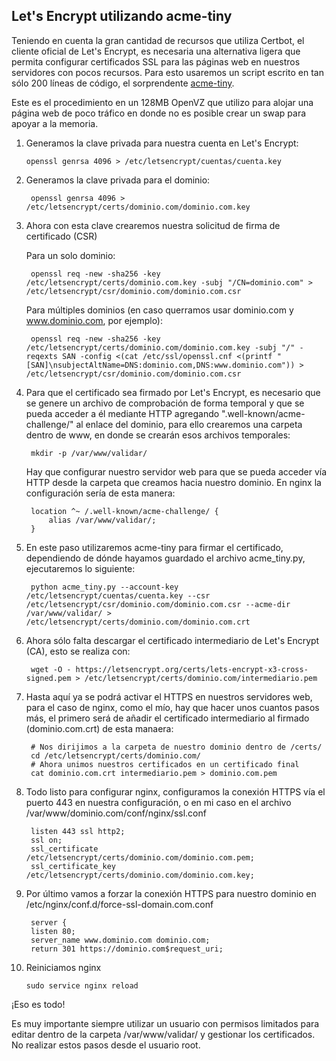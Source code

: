 <h2>Let's Encrypt utilizando acme-tiny</h2>

Teniendo en cuenta la gran cantidad de recursos que utiliza Certbot, el cliente oficial de Let's Encrypt, es necesaria una alternativa ligera que permita configurar certificados SSL para las páginas web  en nuestros servidores con pocos recursos. Para esto usaremos un script escrito en tan sólo 200 líneas de código, el sorprendente  [acme-tiny](https://github.com/diafygi/acme-tiny).

Este es el procedimiento en un 128MB OpenVZ que utilizo para alojar una página web de poco tráfico en donde no es posible crear un swap para apoyar a la memoria.

1.  Generamos la clave privada para nuestra cuenta en Let's Encrypt:

		openssl genrsa 4096 > /etc/letsencrypt/cuentas/cuenta.key

2. Generamos la clave privada para el dominio:

        openssl genrsa 4096 > /etc/letsencrypt/certs/dominio.com/dominio.com.key

3. Ahora con esta clave crearemos nuestra solicitud de firma de certificado (CSR)

	Para un solo dominio:

    	openssl req -new -sha256 -key /etc/letsencrypt/certs/dominio.com.key -subj "/CN=dominio.com" > /etc/letsencrypt/csr/dominio.com/dominio.com.csr
    
	Para múltiples dominios (en caso querramos usar dominio.com y www.dominio.com, por ejemplo):

		openssl req -new -sha256 -key /etc/letsencrypt/certs/dominio.com/dominio.com.key -subj "/" -reqexts SAN -config <(cat /etc/ssl/openssl.cnf <(printf "[SAN]\nsubjectAltName=DNS:dominio.com,DNS:www.dominio.com")) > /etc/letsencrypt/csr/dominio.com/dominio.com.csr
        
4. Para que el certificado sea firmado por Let's Encrypt, es necesario que se genere un archivo de comprobación de forma temporal y que se pueda acceder a él mediante HTTP agregando ".well-known/acme-challenge/" al enlace del dominio, para ello crearemos una carpeta dentro de www, en donde se crearán esos archivos temporales:

		mkdir -p /var/www/validar/
        
	Hay que configurar nuestro servidor web para que se pueda acceder vía HTTP desde la carpeta que creamos hacia nuestro dominio. En nginx la configuración sería de esta manera:
    
    	location ^~ /.well-known/acme-challenge/ {
       		alias /var/www/validar/;
		}

5. En este paso utilizaremos acme-tiny para firmar el certificado, dependiendo de dónde hayamos guardado el archivo acme_tiny.py, ejecutaremos lo siguiente:

		python acme_tiny.py --account-key /etc/letsencrypt/cuentas/cuenta.key --csr /etc/letsencrypt/csr/dominio.com/dominio.com.csr --acme-dir /var/www/validar/ > /etc/letsencrypt/certs/dominio.com/dominio.com.crt
        
6. Ahora sólo falta descargar el certificado intermediario de Let's Encrypt (CA), esto se realiza con:

		wget -O - https://letsencrypt.org/certs/lets-encrypt-x3-cross-signed.pem > /etc/letsencrypt/certs/dominio.com/intermediario.pem
        
7. Hasta aquí ya se podrá activar el HTTPS en nuestros servidores web, para el caso de nginx, como el mío, hay que hacer unos cuantos pasos más, el primero será de añadir el certificado intermediario al firmado (dominio.com.crt) de esta manaera:

		# Nos dirijimos a la carpeta de nuestro dominio dentro de /certs/
        cd /etc/letsencrypt/certs/dominio.com/
        # Ahora unimos nuestros certificados en un certificado final
        cat dominio.com.crt intermediario.pem > dominio.com.pem
        
8. Todo listo para configurar nginx, configuramos la conexión HTTPS vía el puerto 443 en nuestra configuración, o en mi caso en el archivo /var/www/dominio.com/conf/nginx/ssl.conf
		
        listen 443 ssl http2;
		ssl on;
		ssl_certificate     	/etc/letsencrypt/certs/dominio.com/dominio.com.pem;
		ssl_certificate_key     /etc/letsencrypt/certs/dominio.com/dominio.com.key;
        
9. Por último vamos a forzar la conexión HTTPS para nuestro dominio en /etc/nginx/conf.d/force-ssl-domain.com.conf

		server {
        listen 80;
        server_name www.dominio.com dominio.com;
        return 301 https://dominio.com$request_uri;
        
10. Reiniciamos nginx

		sudo service nginx reload
        
¡Eso es todo!

Es muy importante siempre utilizar un usuario con permisos limitados para editar dentro de la carpeta /var/www/validar/ y gestionar los certificados. No realizar estos pasos desde el usuario root.
